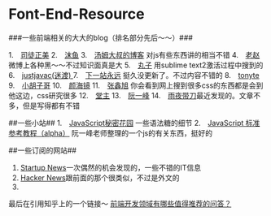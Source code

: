 Font-End-Resource
================

###一些前端相关的大大的blog（排名部分先后～～）###

1.　[司徒正美](http://www.cnblogs.com/rubylouvre/)
2.　[沫鱼](http://www.cnblogs.com/mofish/)
3.　[汤姆大叔的博客](http://www.cnblogs.com/TomXu/)  对js有些东西讲的相当不错
4.　[老赵](http://blog.zhaojie.me/front-end/)  微博上各种黑～～不过知识面真是大
5.　[丸子](http://i.wanz.im/) 用sublime text2激活过程中搜到的
6.　[justjavac(迷渡) ](http://justjavac.com/) 
7.　[下一站永远](http://www.cnblogs.com/softlover/) 挺久没更新了。不过内容不错的
8.　[tonyte](http://www.webcjs.com/)
9.　[小胡子哥](http://barretlee.com/) 
10.　[颜海镜](http://yanhaijing.com/)
11.　[张鑫旭](http://www.zhangxinxu.com/wordpress/) 你会看到网上搜到很多css的东西都是会到他这边，css研究很多
12.　[堂主](http://www.osmn00.com/)
13.　[阮一峰](http://www.ruanyifeng.com/blog/)
14.　[雨夜带刀](http://stylechen.com/)最近发现的。文章不多，但是写得都有不错

##一些小站##
1.　[JavaScript秘密花园](http://sanshi.me/articles/JavaScript-Garden-CN/html/#intro) 一些语法糖的细节
2.　[JavaScript 标准参考教程（alpha）](http://javascript.ruanyifeng.com/) 阮一峰老师整理的一个js的有关东西，挺好的

##一些订阅的网站##
1. [Startup News](http://news.dbanotes.net/news)一次偶然的机会发现的，一些不错的IT信息
2. [Hacker News](https://news.ycombinator.com/news)跟前面的那个很类似，不过是外文的
3. 


最后在引用知乎上的一个链接～
[前端开发领域有哪些值得推荐的问答？](http://www.zhihu.com/question/20246142/answer/14470387)



